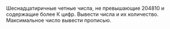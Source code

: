 Шеснадцатиричные четные числа, не превышающие 204810 и содержащие более К цифр. Вывести числа и их количество. Максимальное число вывести прописью.
